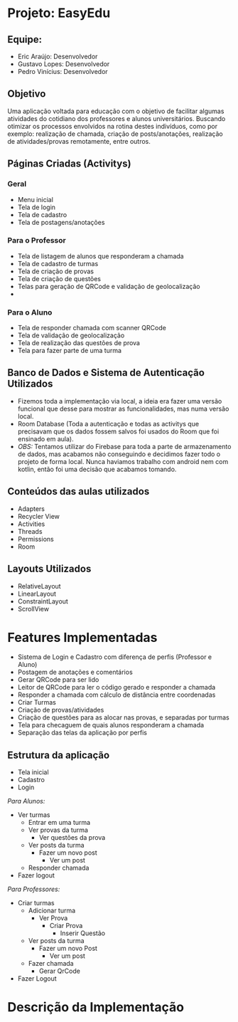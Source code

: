 # Projeto: EasyEdu

## Equipe:
- Eric Araújo: Desenvolvedor
- Gustavo Lopes: Desenvolvedor
- Pedro Vinícius: Desenvolvedor

## Objetivo
Uma aplicação voltada para educação com o objetivo de facilitar algumas atividades do cotidiano dos professores e alunos universitários. Buscando otimizar os processos envolvidos na rotina destes indivíduos, como por exemplo: realização de chamada, criação de posts/anotações, realização de atividades/provas remotamente, entre outros.

## Páginas Criadas (Activitys)

### Geral
- Menu inicial
- Tela de login
- Tela de cadastro
- Tela de postagens/anotações
### Para o Professor
- Tela de listagem de alunos que responderam a chamada
- Tela de cadastro de turmas
- Tela de criação de provas
- Tela de criação de questões
- Telas para geração de QRCode e validação de geolocalização
- 
### Para o Aluno
- Tela de responder chamada com scanner QRCode
- Tela de validação de geolocalização
- Tela de realização das questões de prova
- Tela para fazer parte de uma turma

## Banco de Dados e Sistema de Autenticação Utilizados
- Fizemos toda a implementação via local, a ideia era fazer uma versão funcional que desse para mostrar as funcionalidades, mas numa versão local.
- Room Database (Toda a autenticação e todas as activitys que precisavam que os dados fossem salvos foi usados do Room que foi ensinado em aula).
- *OBS:* Tentamos utilizar do Firebase para toda a parte de armazenamento de dados, mas acabamos não conseguindo e decidimos fazer todo o projeto de forma local. Nunca haviamos trabalho com android nem com kotlin, então foi uma decisão que acabamos tomando.

 ## Conteúdos das aulas utilizados
 - Adapters
 - Recycler View
 - Activities
 - Threads
 - Permissions
 - Room
 
## Layouts Utilizados
- RelativeLayout
- LinearLayout
- ConstraintLayout
- ScrollView
 
 
# Features Implementadas
- Sistema de Login e Cadastro com diferença de perfis (Professor e Aluno)
- Postagem de anotações e comentários
- Gerar QRCode para ser lido
- Leitor de QRCode para ler o código gerado e responder a chamada
- Responder a chamada com cálculo de distância entre coordenadas
- Criar Turmas
- Criação de provas/atividades
- Criação de questões para as alocar nas provas, e separadas por turmas
- Tela para checaguem de quais alunos responderam a chamada
- Separação das telas da aplicação por perfis 

## Estrutura da aplicação 

- Tela inicial
- Cadastro
- Login

*Para Alunos:*

- Ver turmas
  - Entrar em uma turma
  - Ver provas da turma
    - Ver questões da prova
  - Ver posts da turma
    - Fazer um novo post
      - Ver um post
  - Responder chamada
- Fazer logout

*Para Professores:*

- Criar turmas
  - Adicionar turma
    - Ver Prova
      - Criar Prova
        - Inserir Questão 
  - Ver posts da turma
    - Fazer um novo Post
      - Ver um post
  - Fazer chamada
    - Gerar QrCode
- Fazer Logout

# Descrição da Implementação

